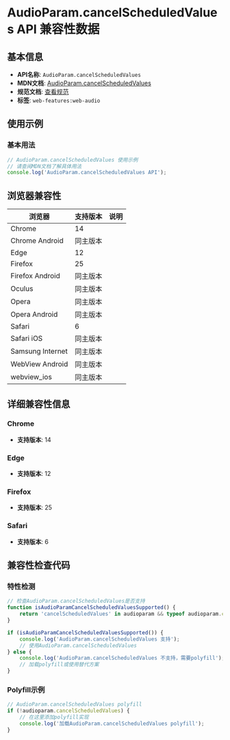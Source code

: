 # AudioParam.cancelScheduledValues API 兼容性数据

## 基本信息

- **API名称**: `AudioParam.cancelScheduledValues`
- **MDN文档**: [AudioParam.cancelScheduledValues](https://developer.mozilla.org/docs/Web/API/AudioParam/cancelScheduledValues)
- **规范文档**: [查看规范](https://webaudio.github.io/web-audio-api/#dom-audioparam-cancelscheduledvalues)
- **标签**: `web-features:web-audio`

## 使用示例

### 基本用法

```javascript
// AudioParam.cancelScheduledValues 使用示例
// 请查阅MDN文档了解具体用法
console.log('AudioParam.cancelScheduledValues API');
```

## 浏览器兼容性

| 浏览器 | 支持版本 | 说明 |
|--------|----------|------|
| Chrome | 14 |  |
| Chrome Android | 同主版本 |  |
| Edge | 12 |  |
| Firefox | 25 |  |
| Firefox Android | 同主版本 |  |
| Oculus | 同主版本 |  |
| Opera | 同主版本 |  |
| Opera Android | 同主版本 |  |
| Safari | 6 |  |
| Safari iOS | 同主版本 |  |
| Samsung Internet | 同主版本 |  |
| WebView Android | 同主版本 |  |
| webview_ios | 同主版本 |  |

## 详细兼容性信息

### Chrome

- **支持版本**: 14

### Edge

- **支持版本**: 12

### Firefox

- **支持版本**: 25

### Safari

- **支持版本**: 6

## 兼容性检查代码

### 特性检测

```javascript
// 检查AudioParam.cancelScheduledValues是否支持
function isAudioParamCancelScheduledValuesSupported() {
    return 'cancelScheduledValues' in audioparam && typeof audioparam.cancelScheduledValues === 'function';
}

if (isAudioParamCancelScheduledValuesSupported()) {
    console.log('AudioParam.cancelScheduledValues 支持');
    // 使用AudioParam.cancelScheduledValues
} else {
    console.log('AudioParam.cancelScheduledValues 不支持，需要polyfill');
    // 加载polyfill或使用替代方案
}
```

### Polyfill示例

```javascript
// AudioParam.cancelScheduledValues polyfill
if (!audioparam.cancelScheduledValues) {
    // 在这里添加polyfill实现
    console.log('加载AudioParam.cancelScheduledValues polyfill');
}
```

